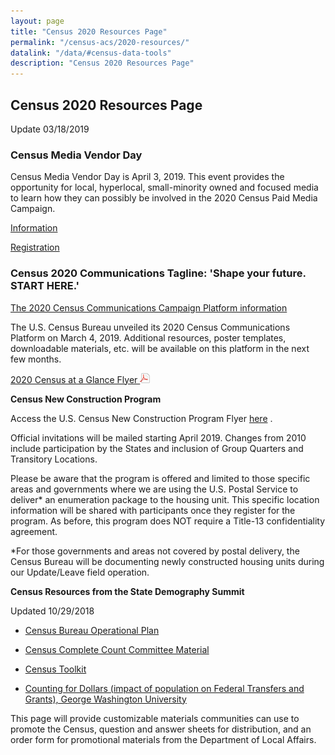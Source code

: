 ```yaml
---
layout: page
title: "Census 2020 Resources Page"
permalink: "/census-acs/2020-resources/"
datalink: "/data/#census-data-tools"
description: "Census 2020 Resources Page"
---
```


## Census 2020 Resources Page

Update 03/18/2019

### Census Media Vendor Day

Census Media Vendor Day is April 3, 2019.  This event provides the opportunity for local, hyperlocal, small-minority owned and focused media to learn how they can possibly be involved in the 2020 Census Paid Media Campaign. 

[Information](https://www.census.gov/about/business-opportunities/opportunities/2020-opps/2020-census-paid-media.html)

[Registration](https://www.eventbrite.com/e/2020-census-media-vendor-day-new-york-tickets-56648283541)

### Census 2020 Communications Tagline: 'Shape your future. START HERE.'

[The 2020 Census Communications Campaign Platform information](https://www.census.gov/newsroom/press-releases/2019/2020-campaign-logo.html)

The U.S. Census Bureau unveiled its 2020 Census Communications Platform on March 4, 2019.  Additional resources, poster templates, downloadable materials, etc. will be available on this platform in the next few months.

[2020 Census at a Glance Flyer ![pdf](/images/page_white_acrobat.png 'download pdf file')](https://drive.google.com/open?id=15BmGnnARZKv_1GYwaraYqshXTYfeCCgp)

**Census New Construction Program**

Access the U.S. Census New Construction Program Flyer [here](https://drive.google.com/open?id=150NAdBhsWChmsYvcVtvJDodcMfqyt1kp) . 

Official invitations will be mailed starting April 2019.  Changes from 2010 include participation by the States and inclusion of Group Quarters and Transitory Locations.


Please be aware that the program is offered and limited to those specific areas and governments where we are using the U.S. Postal Service to deliver* an enumeration package to the housing unit.  This specific location information will be shared with participants once they register for the program.  As before, this program does NOT require a Title-13 confidentiality agreement.


*For those governments and areas not covered by postal delivery, the Census Bureau will be documenting newly constructed housing units during our Update/Leave field operation.



**Census Resources from the State Demography Summit**

Updated 10/29/2018

* [Census Bureau Operational Plan](https://www.census.gov/programs-surveys/decennial-census/2020-census/planning-management/program-briefings.html)

*	[Census Complete Count Committee Material](https://www.census.gov/programs-surveys/decennial-census/2020-census/complete_count.html)

*	[Census Toolkit](https://www.census.gov/partners/toolkits.html) 

*	[Counting for Dollars (impact of population on Federal Transfers and Grants), George Washington University](https://gwipp.gwu.edu/counting-dollars-2020-role-decennial-census-geographic-distribution-federal-funds) 

 
This page will provide customizable materials communities can use to promote the Census, question and answer sheets for distribution, and an order form for promotional materials from the Department of Local Affairs.



